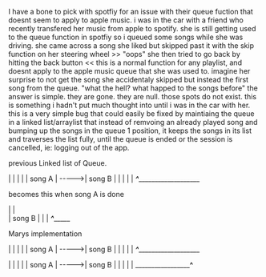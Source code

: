 I have a bone to pick with spotfiy for an issue with their queue fuction that doesnt seem to apply to apple music. i was in the car
with a friend who recently transfered her music from apple to spotify. she is still getting used to the queue function in spotfiy 
so i queued some songs while she was driving. she came across a song she liked but skipped past it with the skip function on her steering 
wheel >>
"oops"
she then tried to go back by hitting the back button << 
this is a normal function for any playlist, and doesnt apply to the apple music queue that she was used to. imagine her surprise to not get
the song she accidentaly skipped but instead the first song from the queue. 
"what the hell? what happed to the songs before"
the answer is simple. they are gone. they are null. those spots do not exist. this is something i hadn't put much thought into until 
i was in the car with her. this is a very simple bug that could easily be fixed by maintiaing the queue in a linked list/arraylist that 
instead of remvoing an already played song and bumping up the songs in the queue 1 position, it keeps the songs in its list and traverses
the list fully, until the queue is ended or the session is cancelled, ie: logging out of the app. 

previous Linked list of Queue. 

|        |       |         |
| song A | ----->|  song B |
|        |       |         |
_____^________________________

becomes this when song A is done 

|        |     
| song B |
|        | 
_____^__________


Marys implementation 

|        |       |         |
| song A | ----->|  song B |
|        |       |         |
_____^________________________



|        |       |         |
| song A | ----->|  song B |
|        |       |         |
_______________________^______
